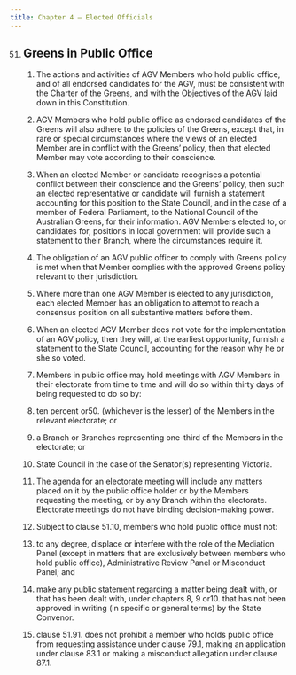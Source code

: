 ```yaml
---
title: Chapter 4 — Elected Officials
---
```


51. ## Greens in Public Office

    1. The actions and activities of AGV Members who hold public office, and of all endorsed
    candidates for the AGV, must be consistent with the Charter of the Greens, and with the
    Objectives of the AGV laid down in this Constitution.

    2. AGV Members who hold public office as endorsed candidates of the Greens will also adhere to
    the policies of the Greens, except that, in rare or special circumstances where the views of an
    elected Member are in conflict with the Greens’ policy, then that elected Member may vote
    according to their conscience.

    3. When an elected Member or candidate recognises a potential conflict between their conscience
    and the Greens’ policy, then such an elected representative or candidate will furnish a statement
    accounting for this position to the State Council, and in the case of a member of Federal
    Parliament, to the National Council of the Australian Greens, for their information. AGV
    Members elected to, or candidates for, positions in local government will provide such a
    statement to their Branch, where the circumstances require it.

    4. The obligation of an AGV public officer to comply with Greens policy is met when that Member
    complies with the approved Greens policy relevant to their jurisdiction.

    5. Where more than one AGV Member is elected to any jurisdiction, each elected Member has an
    obligation to attempt to reach a consensus position on all substantive matters before them.

    6. When an elected AGV Member does not vote for the implementation of an AGV policy, then
    they will, at the earliest opportunity, furnish a statement to the State Council, accounting for the
    reason why he or she so voted.

    7. Members in public office may hold meetings with AGV Members in their electorate from time to
    time and will do so within thirty days of being requested to do so by:
    1. ten percent or50.  (whichever is the lesser) of the Members in the relevant electorate; or
    2. a Branch or Branches representing one-third of the Members in the electorate; or
    3. State Council in the case of the Senator(s) representing Victoria.

    8. The agenda for an electorate meeting will include any matters placed on it by the public office
    holder or by the Members requesting the meeting, or by any Branch within the electorate.
    Electorate meetings do not have binding decision-making power.

    9. Subject to clause 51.10, members who hold public office must not:


    1. to any degree, displace or interfere with the role of the Mediation Panel (except in matters
    that are exclusively between members who hold public office), Administrative Review
    Panel or Misconduct Panel; and
    2. make any public statement regarding a matter being dealt with, or that has been dealt with,
    under chapters 8, 9 or10.  that has not been approved in writing (in specific or general
    terms) by the State Convenor.

    10. clause 51.91. does not prohibit a member who holds public office from requesting assistance
    under clause 79.1, making an application under clause 83.1 or making a misconduct allegation
    under clause 87.1.
